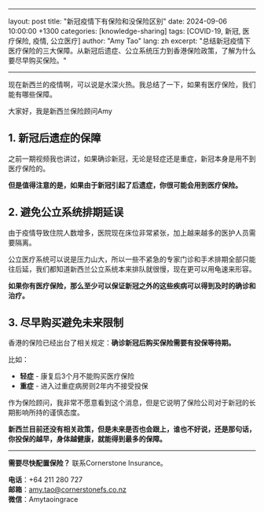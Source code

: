 
---
layout: post
title: "新冠疫情下有保险和没保险区别"
date: 2024-09-06 10:00:00 +1300
categories: [knowledge-sharing]
tags: [COVID-19, 新冠, 医疗保险, 疫情, 公立医疗]
author: "Amy Tao"
lang: zh
excerpt: "总结新冠疫情下医疗保险的三大保障。从新冠后遗症、公立系统压力到香港保险政策，了解为什么要尽早购买保险。"

---

现在新西兰的疫情啊，可以说是水深火热。我总结了一下，如果有医疗保险，我们能有哪些保障。

大家好，我是新西兰保险顾问Amy

## 1. 新冠后遗症的保障

之前一期视频我也讲过，如果确诊新冠，无论是轻症还是重症，新冠本身是用不到医疗保险的。

**但是值得注意的是，如果由于新冠引起了后遗症，你很可能会用到医疗保险。**

## 2. 避免公立系统排期延误

由于疫情导致住院人数增多，医院现在床位非常紧张，加上越来越多的医护人员需要隔离。

公立医疗系统可以说是压力山大，所以一些不紧急的专家门诊和手术排期全部只能往后延，我们都知道新西兰公立系统本来排队就很慢，现在更可以用龟速来形容。

**如果你有医疗保险，那么至少可以保证新冠之外的这些疾病可以得到及时的确诊和治疗。**

## 3. 尽早购买避免未来限制

香港的保险已经出台了相关规定：**确诊新冠后购买保险需要有投保等待期。**

比如：
- **轻症** - 康复后3个月不能购买医疗保险
- **重症** - 进入过重症病房则2年内不接受投保

作为保险顾问，我非常不愿意看到这个消息，但是它说明了保险公司对于新冠的长期影响所持的谨慎态度。

**新西兰目前还没有相关政策，但是未来是否也会跟上，谁也不好说，还是那句话，你投保的越早，身体越健康，就能得到最多的保障。**



---

**需要尽快配置保险？** 联系Cornerstone Insurance。

**电话**：+64 211 280 727  
**邮箱**：amy.tao@cornerstonefs.co.nz  
**微信**：Amytaoingrace
